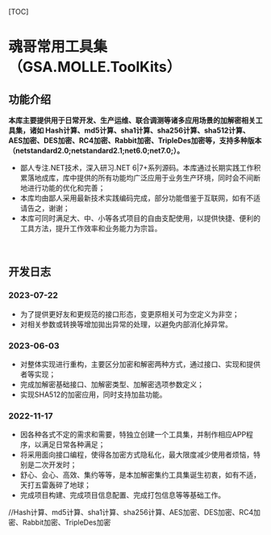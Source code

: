 [TOC]

# 魂哥常用工具集（GSA.MOLLE.ToolKits）

## 功能介绍

**本库主要提供用于日常开发、生产运维、联合调测等诸多应用场景的加解密相关工具集，诸如	Hash计算、md5计算、sha1计算、sha256计算、sha512计算、AES加密、DES加密、RC4加密、Rabbit加密、TripleDes加密等，支持多种版本（netstandard2.0;netstandard2.1;net6.0;net7.0;）。**

- 鄙人专注.NET技术，深入研习.NET 6|7+系列源码。本库通过长期实践工作积累落地成库，库中提供的所有功能均广泛应用于业务生产环境，同时会不间断地进行功能的优化和完善；
- 本库均由鄙人采用最新技术实践编码完成，部分功能借鉴于互联网，如有不适请告之，谢谢；
- 本库可同时满足大、中、小等各式项目的自由支配使用，以提供快捷、便利的工具方法，提升工作效率和业务能力为宗旨。

<br>

## 开发日志


### 2023-07-22
- 为了提供更好友和更规范的接口形态，变更原相关可为空定义为非空；
- 对相关参数或转换等增加拋出异常的处理，以避免内部消化掉异常。

### 2023-06-03
- 对整体实现进行重构，主要区分加密和解密两种方式，通过接口、实现和提供者等实现；
- 完成加解密基础接口、加解密类型、加解密选项参数定义；
- 实现SHA512的加密应用，同时支持加盐功能。

### 2022-11-17
- 因各种各式不定的需求和需要，特独立创建一个工具集，并制作相应APP程序，以满足日常各种满足；
- 将采用面向接口编程，使得各加密方式隐私化，最大限度减少使用者烦恼，特别是二次开发时；
- 舒心、会心、高效、集约等等，是本加解密集约工具集诞生初衷，如有不适，天打五雷轰碎了地球；
- 完成项目构建、完成项目信息配置、完成打包信息等等基础工作。



//Hash计算、md5计算、sha1计算、sha256计算、AES加密、DES加密、RC4加密、Rabbit加密、TripleDes加密